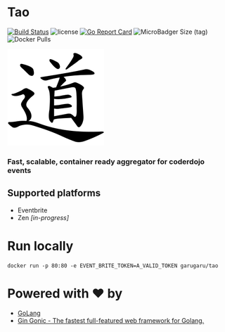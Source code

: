 # Tao 

[![Build Status](https://travis-ci.org/GaruGaru/Tao.svg?branch=master)](https://travis-ci.org/GaruGaru/Tao)
![license](https://img.shields.io/github/license/GaruGaru/Tao.svg)
[![Go Report Card](https://goreportcard.com/badge/github.com/GaruGaru/Tao)](https://goreportcard.com/report/github.com/GaruGaru/Tao)
![MicroBadger Size (tag)](https://img.shields.io/microbadger/image-size/garugaru/tao/latest.svg)
![Docker Pulls](https://img.shields.io/docker/pulls/garugaru/tao.svg)


![Logo](https://github.com/GaruGaru/Tao/blob/master/res/Tao.png)

### Fast, scalable, container ready aggregator for coderdojo events

## Supported platforms 

- Eventbrite 
- Zen *[in-progress]*

# Run locally

    docker run -p 80:80 -e EVENT_BRITE_TOKEN=A_VALID_TOKEN garugaru/tao

# Powered with ♥ by

- [GoLang](https://golang.org/)
- [Gin Gonic - The fastest full-featured web framework for Golang.](https://gin-gonic.github.io/gin/) 
